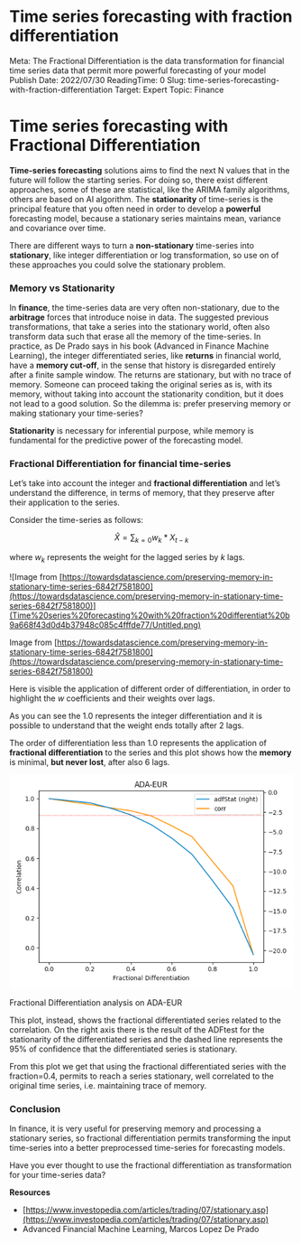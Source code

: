 # Time series forecasting with fraction differentiation

Meta: The Fractional Differentiation is the data transformation for financial time series data that permit more powerful forecasting of your model
Publish Date: 2022/07/30
ReadingTime: 0
Slug: time-series-forecasting-with-fraction-differentiation
Target: Expert
Topic: Finance

# T**ime series forecasting with Fractional Differentiation**

**Time-series forecasting** solutions aims to find the next N values that in the future will follow the starting series. For doing so, there exist different approaches, some of these are statistical, like the ARIMA family algorithms, others are based on AI algorithm. The **stationarity** of time-series is the principal feature that you often need in order to develop a **powerful** forecasting model, because a stationary series maintains mean, variance and covariance over time. 

There are different ways to turn a **non-stationary** time-series into **stationary**, like integer differentiation or log transformation, so use on of these approaches you could solve the stationary problem.

### **Memory vs Stationarity**

In **finance**, the time-series data are very often non-stationary, due to the **arbitrage** forces that introduce noise in data. The suggested previous transformations, that take a series into the stationary world, often also transform data such that erase all the memory of the time-series. In practice, as De Prado says in his book (Advanced in Finance Machine Learning), the integer differentiated series, like **returns** in financial world, have a **memory cut-off**, in the sense that history is disregarded entirely after a finite sample window. The returns are stationary, but with no trace of memory. Someone can proceed taking the original series as is, with its memory, without taking into account the stationarity condition, but it does not lead to a good solution. So the dilemma is: prefer preserving memory or making stationary your time-series?

**Stationarity** is necessary for inferential purpose, while memory is fundamental for the predictive power of the forecasting model.

### **Fractional Differentiation for financial time-series**

Let’s take into account the integer and **fractional differentiation** and let’s understand the difference, in terms of memory, that they preserve after their application to the series.

Consider the time-series as follows:

$$\hat{X} = \sum_{k=0}w_k * X_{t-k}$$

where $w_k$ represents the weight for the lagged series by $k$ lags.

![Image from [https://towardsdatascience.com/preserving-memory-in-stationary-time-series-6842f7581800](https://towardsdatascience.com/preserving-memory-in-stationary-time-series-6842f7581800)](Time%20series%20forecasting%20with%20fraction%20differentiat%20b9a668f43d0d4b37948c085c4fffde77/Untitled.png)

Image from [https://towardsdatascience.com/preserving-memory-in-stationary-time-series-6842f7581800](https://towardsdatascience.com/preserving-memory-in-stationary-time-series-6842f7581800)

Here is visible the application of different order of differentiation, in order to highlight the $w$ coefficients and their weights over lags. 

As you can see the 1.0 represents the integer differentiation and it is possible to understand that the weight ends totally after 2 lags.

The order of differentiation less than 1.0 represents the application of **fractional differentiation** to the series and this plot shows how the **memory** is minimal, **but never lost**, after also 6 lags.

![Fractional Differentiation analysis on ADA-EUR](Time%20series%20forecasting%20with%20fraction%20differentiat%20b9a668f43d0d4b37948c085c4fffde77/Untitled%201.png)

Fractional Differentiation analysis on ADA-EUR

This plot, instead, shows the fractional differentiated series related to the correlation. On the right axis there is the result of the ADFtest for the stationarity of the differentiated series and the dashed line represents the 95% of confidence that the differentiated series is stationary.

From this plot we get that using the fractional differentiated series with the fraction=0.4, permits to reach a series stationary, well correlated to the original time series, i.e. maintaining trace of memory.

### **Conclusion**

In finance, it is very useful for preserving memory and processing a stationary series, so fractional differentiation permits transforming the input time-series into a better preprocessed time-series for forecasting models. 

Have you ever thought to use the fractional differentiation as transformation for your time-series data?

**Resources**

- [https://www.investopedia.com/articles/trading/07/stationary.asp](https://www.investopedia.com/articles/trading/07/stationary.asp)
- Advanced Financial Machine Learning, Marcos Lopez De Prado